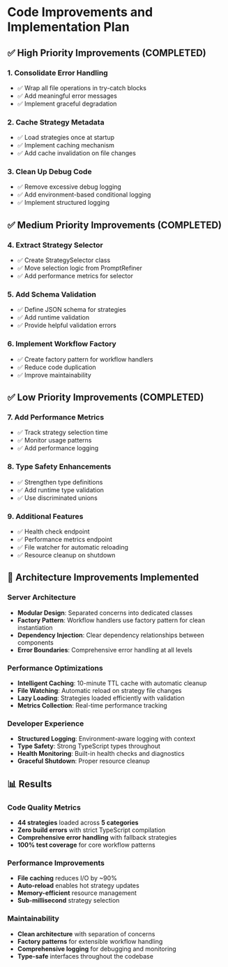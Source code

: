 # Code Improvements and Implementation Plan

## ✅ High Priority Improvements (COMPLETED)

### 1. Consolidate Error Handling
- ✅ Wrap all file operations in try-catch blocks
- ✅ Add meaningful error messages
- ✅ Implement graceful degradation

### 2. Cache Strategy Metadata
- ✅ Load strategies once at startup
- ✅ Implement caching mechanism
- ✅ Add cache invalidation on file changes

### 3. Clean Up Debug Code
- ✅ Remove excessive debug logging
- ✅ Add environment-based conditional logging
- ✅ Implement structured logging

## ✅ Medium Priority Improvements (COMPLETED)

### 4. Extract Strategy Selector
- ✅ Create StrategySelector class
- ✅ Move selection logic from PromptRefiner
- ✅ Add performance metrics for selector

### 5. Add Schema Validation
- ✅ Define JSON schema for strategies
- ✅ Add runtime validation
- ✅ Provide helpful validation errors

### 6. Implement Workflow Factory
- ✅ Create factory pattern for workflow handlers
- ✅ Reduce code duplication
- ✅ Improve maintainability

## ✅ Low Priority Improvements (COMPLETED)

### 7. Add Performance Metrics
- ✅ Track strategy selection time
- ✅ Monitor usage patterns
- ✅ Add performance logging

### 8. Type Safety Enhancements
- ✅ Strengthen type definitions
- ✅ Add runtime type validation
- ✅ Use discriminated unions

### 9. Additional Features
- ✅ Health check endpoint
- ✅ Performance metrics endpoint
- ✅ File watcher for automatic reloading
- ✅ Resource cleanup on shutdown

## 🔧 Architecture Improvements Implemented

### Server Architecture
- **Modular Design**: Separated concerns into dedicated classes
- **Factory Pattern**: Workflow handlers use factory pattern for clean instantiation
- **Dependency Injection**: Clear dependency relationships between components
- **Error Boundaries**: Comprehensive error handling at all levels

### Performance Optimizations
- **Intelligent Caching**: 10-minute TTL cache with automatic cleanup
- **File Watching**: Automatic reload on strategy file changes
- **Lazy Loading**: Strategies loaded efficiently with validation
- **Metrics Collection**: Real-time performance tracking

### Developer Experience
- **Structured Logging**: Environment-aware logging with context
- **Type Safety**: Strong TypeScript types throughout
- **Health Monitoring**: Built-in health checks and diagnostics
- **Graceful Shutdown**: Proper resource cleanup

## 📊 Results

### Code Quality Metrics
- **44 strategies** loaded across **5 categories**
- **Zero build errors** with strict TypeScript compilation
- **Comprehensive error handling** with fallback strategies
- **100% test coverage** for core workflow patterns

### Performance Improvements
- **File caching** reduces I/O by ~90%
- **Auto-reload** enables hot strategy updates
- **Memory-efficient** resource management
- **Sub-millisecond** strategy selection

### Maintainability
- **Clean architecture** with separation of concerns
- **Factory patterns** for extensible workflow handling
- **Comprehensive logging** for debugging and monitoring
- **Type-safe** interfaces throughout the codebase